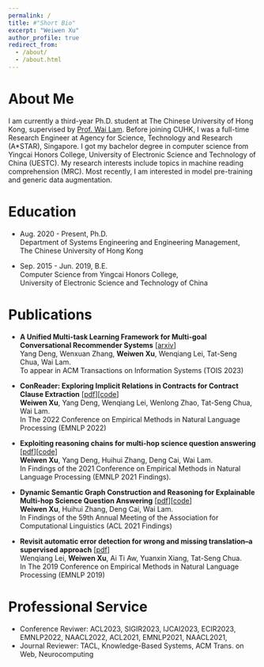 ```yaml
---
permalink: /
title: #"Short Bio"
excerpt: "Weiwen Xu"
author_profile: true
redirect_from: 
  - /about/
  - /about.html
---
```

About Me
======
I am currently a third-year Ph.D. student at The Chinese University of Hong Kong, supervised by [Prof. Wai Lam](https://www1.se.cuhk.edu.hk/~textmine/). Before joining CUHK, I was a full-time Research Engineer at Agency for Science, Technology and Research (A*STAR), Singapore.
I got my bachelor degree in computer science from Yingcai Honors College, University of Electronic Science and Technology of China (UESTC). 
My research interests include topics in machine reading comprehension (MRC). Most recently, I am interested in model pre-training and generic data augmentation.

Education
======
* Aug. 2020 - Present, Ph.D. <br>
Department of Systems Engineering and Engineering Management, <br>
The Chinese University of Hong Kong <br>

* Sep. 2015 - Jun. 2019, B.E. <br>
Computer Science from Yingcai Honors College, <br>
University of Electronic Science and Technology of China <br>


Publications
======
* **A Unified Multi-task Learning Framework for Multi-goal Conversational Recommender Systems** [[arxiv](https://arxiv.org/abs/2204.06923)]<br>
Yang Deng, Wenxuan Zhang, **Weiwen Xu**, Wenqiang Lei, Tat-Seng Chua, Wai Lam. <br>
To appear in ACM Transactions on Information Systems (TOIS 2023)

* **ConReader: Exploring Implicit Relations in Contracts for Contract Clause Extraction** [[pdf](https://aclanthology.org/2022.emnlp-main.166.pdf)][[code](https://github.com/wwxu21/ConReader)]<br>
**Weiwen Xu**, Yang Deng, Wenqiang Lei, Wenlong Zhao, Tat-Seng Chua, Wai Lam. <br>
In The 2022 Conference on Empirical Methods in Natural Language Processing (EMNLP 2022)

* **Exploiting reasoning chains for multi-hop science question answering** [[pdf](https://aclanthology.org/2021.findings-emnlp.99.pdf)][[code](https://github.com/wwxu21/CGR)]<br>
**Weiwen Xu**, Yang Deng, Huihui Zhang, Deng Cai, Wai Lam. <br>
In Findings of the 2021 Conference on Empirical Methods in Natural Language Processing (EMNLP 2021 Findings). <br>

* **Dynamic Semantic Graph Construction and Reasoning for Explainable Multi-hop Science Question Answering** [[pdf](https://aclanthology.org/2021.findings-acl.90.pdf)][[code](https://github.com/wwxu21/AMR-SG)]<br>
**Weiwen Xu**, Huihui Zhang, Deng Cai, Wai Lam. <br>
In Findings of the 59th Annual Meeting of the Association for Computational Linguistics (ACL 2021 Findings) <br>

* **Revisit automatic error detection for wrong and missing translation–a supervised approach** [[pdf](https://aclanthology.org/D19-1087.pdf)]<br>
Wenqiang Lei, **Weiwen Xu**, Ai Ti Aw, Yuanxin Xiang, Tat-Seng Chua. <br>
In The 2019 Conference on Empirical Methods in Natural Language Processing (EMNLP 2019)

Professional Service
======
* Conference Reviwer: ACL2023, SIGIR2023, IJCAI2023, ECIR2023, EMNLP2022, NAACL2022, ACL2021, EMNLP2021, NAACL2021,
* Journal Reviewer: TACL, Knowledge-Based Systems, ACM Trans. on Web, Neurocomputing
